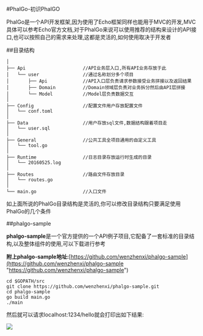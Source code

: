 #PhalGo-初识PhalGO

PhalGo是一个API开发框架,因为使用了Echo框架同样也能用于MVC的开发,MVC具体可以参考Echo官方文档,对于PhalGo来说可以使用推荐的结构来设计的API接口,也可以按照自己的需求来处理,这都是灵活的,如何使用取决于开发者

##目录结构

	│
	├── Api						//API业务层入口,所有API业务存放于此
	│	└── user				//通过名称划分多个项目
	│	    ├── Api				//API入口层负责请求参数接受业务拼接以及返回结果
	│	    ├── Domain			//Domain领域层负责对业务拆分然后由API层拼接
	│	    └── Model   		//Model层负责数据交互
	│        
	├── Config          		//配置文件用户存放配置文件
	│	└── conf.toml	
	│
	├── Data   					//用户存放sql文件,数据结构跟着项目走
	│	└── user.sql		
    │     
	├── General        			//公共工具全项目通用的自定义工具
	│	└── tool.go
	│
	├── Runtime    				//日志目录存放运行时生成的目录
	│	└── 20160525.log
    │
	├── Routes    				//路由文件存放目录
	│	└── routes.go
	│
	└── main.go            		//入口文件


如上面所说的PhalGo目录结构是灵活的,你可以修改目录结构只要满足使用PhalGo的几个条件

##phalgo-sample

**phalgo-sample**是一个官方提供的一个API例子项目,它配备了一套标准的目录结构,以及整体组件的使用,可以下载进行参考


**附上phalgo-sample地址:**[https://github.com/wenzhenxi/phalgo-sample](https://github.com/wenzhenxi/phalgo-sample "https://github.com/wenzhenxi/phalgo-sample")


	cd $GOPATH/src
	git clone https://github.com/wenzhenxi/phalgo-sample.git
	cd phalgo-sample
	go build main.go
	./main

然后就可以请求localhost:1234/hello就会打印出如下结果:

![](http://i.imgur.com/lOosI1E.png)
